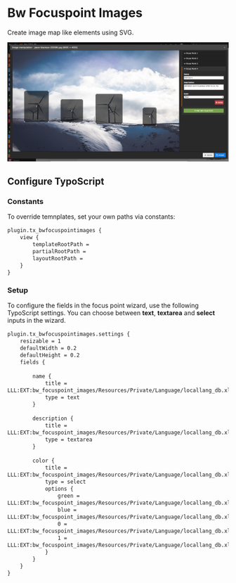 # Bw Focuspoint Images

Create image map like elements using SVG.

![Example Image](Documentation/preview.png)

## Configure TypoScript

### Constants

To override temnplates, set your own paths via constants:

```typo3_typoscript
plugin.tx_bwfocuspointimages {
	view {
		templateRootPath =
		partialRootPath =
		layoutRootPath =
	}
}
```

### Setup

To configure the fields in the focus point wizard, use the following TypoScript settings. You can choose between **text**, **textarea** and **select** inputs in the wizard.

```typo3_typoscript
plugin.tx_bwfocuspointimages.settings {
    resizable = 1
    defaultWidth = 0.2
    defaultHeight = 0.2
    fields {

        name {
            title = LLL:EXT:bw_focuspoint_images/Resources/Private/Language/locallang_db.xlf:wizard.single_point.field.name.title
            type = text
        }

        description {
            title = LLL:EXT:bw_focuspoint_images/Resources/Private/Language/locallang_db.xlf:wizard.single_point.field.description.title
            type = textarea
        }

        color {
            title = LLL:EXT:bw_focuspoint_images/Resources/Private/Language/locallang_db.xlf:wizard.single_point.field.color.title
            type = select
            options {
                green = LLL:EXT:bw_focuspoint_images/Resources/Private/Language/locallang_db.xlf:wizard.single_point.field.color.options.green.title
                blue = LLL:EXT:bw_focuspoint_images/Resources/Private/Language/locallang_db.xlf:wizard.single_point.field.color.options.blue.title
                0 = LLL:EXT:bw_focuspoint_images/Resources/Private/Language/locallang_db.xlf:wizard.single_point.field.color.options.0.title
                1 = LLL:EXT:bw_focuspoint_images/Resources/Private/Language/locallang_db.xlf:wizard.single_point.field.color.options.1.title
            }
        }
    }
}
```
